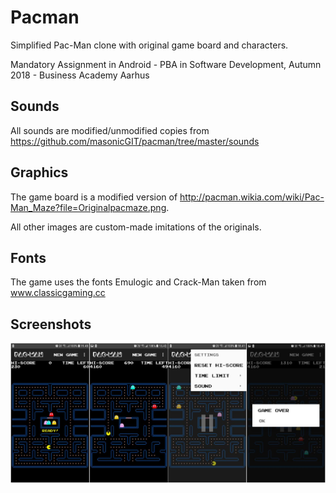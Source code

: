 # Pacman
Simplified Pac-Man clone with original game board and characters.

Mandatory Assignment in Android - PBA in Software Development, Autumn 2018 - Business Academy Aarhus

## Sounds
All sounds are modified/unmodified copies from https://github.com/masonicGIT/pacman/tree/master/sounds

## Graphics
The game board is a modified version of http://pacman.wikia.com/wiki/Pac-Man_Maze?file=Originalpacmaze.png.

All other images are custom-made imitations of the originals.

## Fonts
The game uses the fonts Emulogic and Crack-Man taken from www.classicgaming.cc

## Screenshots

![Montage](montage.png)
